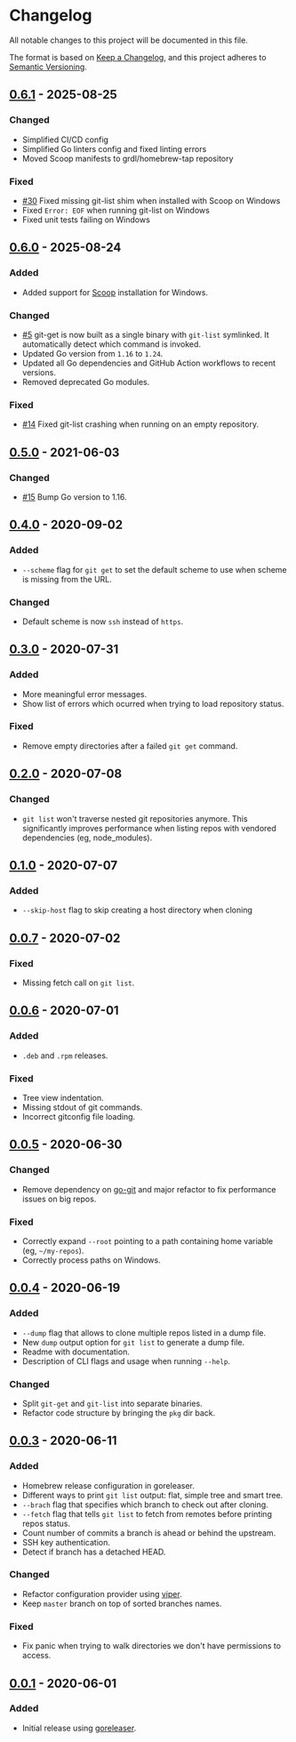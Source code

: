 # Changelog
All notable changes to this project will be documented in this file.

The format is based on [Keep a Changelog](https://keepachangelog.com/en/1.1.0/),
and this project adheres to [Semantic Versioning](https://semver.org/spec/v2.0.0.html).

## [0.6.1] - 2025-08-25
### Changed
- Simplified CI/CD config
- Simplified Go linters config and fixed linting errors
- Moved Scoop manifests to grdl/homebrew-tap repository 

### Fixed
- [#30](https://github.com/grdl/git-get/issues/30) Fixed missing git-list shim when installed with Scoop on Windows
- Fixed `Error: EOF` when running git-list on Windows
- Fixed unit tests failing on Windows

## [0.6.0] - 2025-08-24
### Added
- Added support for [Scoop](https://scoop.sh/) installation for Windows.

### Changed
- [#5](https://github.com/grdl/git-get/issues/5) git-get is now built as a single binary with `git-list` symlinked. It automatically detect which command is invoked.
- Updated Go version from `1.16` to `1.24`.
- Updated all Go dependencies and GitHub Action workflows to recent versions.
- Removed deprecated Go modules.

### Fixed
- [#14](https://github.com/grdl/git-get/issues/14) Fixed git-list crashing when running on an empty repository.


## [0.5.0] - 2021-06-03
### Changed
- [#15](https://github.com/grdl/git-get/pull/15) Bump Go version to 1.16. 


## [0.4.0] - 2020-09-02
### Added
- `--scheme` flag for `git get` to set the default scheme to use when scheme is missing from the URL.

### Changed
- Default scheme is now `ssh` instead of `https`.


## [0.3.0] - 2020-07-31
### Added
- More meaningful error messages.
- Show list of errors which ocurred when trying to load repository status.

### Fixed
- Remove empty directories after a failed `git get` command.


## [0.2.0] - 2020-07-08
### Changed
- `git list` won't traverse nested git repositories anymore. This significantly improves performance when listing repos with vendored dependencies (eg, node_modules).


## [0.1.0] - 2020-07-07
### Added
- `--skip-host` flag to skip creating a host directory when cloning 


## [0.0.7] - 2020-07-02
### Fixed
- Missing fetch call on `git list`.


## [0.0.6] - 2020-07-01
### Added
- `.deb` and `.rpm` releases.

### Fixed
- Tree view indentation.
- Missing stdout of git commands.
- Incorrect gitconfig file loading.


## [0.0.5] - 2020-06-30
### Changed
- Remove dependency on [go-git](https://github.com/go-git/go-git) and major refactor to fix performance issues on big repos.

### Fixed
- Correctly expand `--root` pointing to a path containing home variable (eg, `~/my-repos`).
- Correctly process paths on Windows.


## [0.0.4] - 2020-06-19
### Added
- `--dump` flag that allows to clone multiple repos listed in a dump file.
- New `dump` output option for `git list` to generate a dump file.
- Readme with documentation.
- Description of CLI flags and usage when running `--help`.

### Changed
- Split `git-get` and `git-list` into separate binaries.
- Refactor code structure by bringing the `pkg` dir back.


## [0.0.3] - 2020-06-11
### Added
- Homebrew release configuration in goreleaser.
- Different ways to print `git list` output: flat, simple tree and smart tree.
- `--brach` flag that specifies which branch to check out after cloning.
- `--fetch` flag that tells `git list` to fetch from remotes before printing repos status.
- Count number of commits a branch is ahead or behind the upstream.
- SSH key authentication.
- Detect if branch has a detached HEAD.

### Changed
- Refactor configuration provider using [viper](https://github.com/spf13/viper).
- Keep `master` branch on top of sorted branches names.

### Fixed
- Fix panic when trying to walk directories we don't have permissions to access.


## [0.0.1] - 2020-06-01
### Added
- Initial release using [goreleaser](https://github.com/goreleaser/goreleaser).


[0.6.1]: https://github.com/grdl/git-get/compare/v0.6.0...v0.6.1
[0.6.0]: https://github.com/grdl/git-get/compare/v0.5.0...v0.6.0
[0.5.0]: https://github.com/grdl/git-get/compare/v0.4.0...v0.5.0
[0.4.0]: https://github.com/grdl/git-get/compare/v0.3.0...v0.4.0
[0.3.0]: https://github.com/grdl/git-get/compare/v0.2.0...v0.3.0
[0.2.0]: https://github.com/grdl/git-get/compare/v0.1.0...v0.2.0
[0.1.0]: https://github.com/grdl/git-get/compare/v0.0.7...v0.1.0
[0.0.7]: https://github.com/grdl/git-get/compare/v0.0.6...v0.0.7
[0.0.6]: https://github.com/grdl/git-get/compare/v0.0.5...v0.0.6
[0.0.5]: https://github.com/grdl/git-get/compare/v0.0.4...v0.0.5
[0.0.4]: https://github.com/grdl/git-get/compare/v0.0.3...v0.0.4
[0.0.3]: https://github.com/grdl/git-get/compare/v0.0.1...v0.0.3
[0.0.1]: https://github.com/grdl/git-get/releases/tag/v0.0.1
